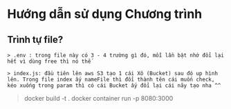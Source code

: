 # Hướng dẫn sử dụng Chương trình 

## Trình tự file?
```
> .env : trong file này có 3 - 4 trường gì đó, mỗi lần bật nhớ đổi lại hết vì dùng free thì nó thế

> index.js: đầu tiên lên aws S3 tạo 1 cái Xô (Bucket) sau đó up hình lên. Trong file index ấy nameFile thì đổi thành tên cái muốn check, kéo xuống trong param thì có cái Bucket ấy đổi lại cái nãy tạo nha ^^

```
> docker build -t <image-name> . 
> docker container run -p 8080:3000  <image-name>
